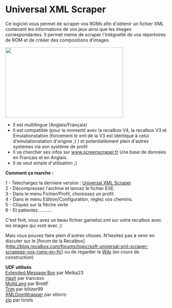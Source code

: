# Universal XML Scraper

Ce logiciel vous permet de scraper vos ROMs afin d'obtenir un fichier XML contenant les informations de vos jeux ainsi que les images correspondantes. Il permet meme de scraper l'intégralité de vos répertoires de ROM et de crééer des compositions d'images

<img src="https://raw.githubusercontent.com/Universal-Rom-Tools/Universal-XML-Scraper/master/Images/Interface.jpg" alt="" width="366" height="219" />
<ul>
	<li>Il est multilingue (Anglais/Français)</li>
	<li>Il est compatible (pour le moment) avec la recalbox V4, la recalbox V3 et Emulationstation (forcement le xml de la V3 est identique à celui d'emulationstation d'origine ;) ) et potentiellement plein d'autres systemes via son système de profil</li>
	<li>Il va chercher ses infos sur <a href="http://www.screenscraper.fr/">www.screenscraper.fr</a> Une base de données en Français et en Anglais.</li>
	<li>Il se veut simple d'utilisation ;)</li>
</ul>
<strong>Comment ça marche : </strong>

1 - Telechargez la derniere version : [Universal XML Scraper](https://github.com/Universal-Rom-Tools/Universal-XML-Scraper/releases)  
2 - Décompressez l'archive et lancez le fichier EXE.  
3 - Dans le menu Fichier/Profil, choisissez un profil.  
4 - Dans le menu Edition/Configuration, réglez vos chemins.  
5 - Cliquez sur la flèche verte  
6 - Et patientez...........  

C'est finit, vous avez un beau fichier gamelist.xml sur votre recalbox avec les images qui vont avec ;)

Mais vous pouvez faire plein d'autres choses.
N'hesitez pas à venir en discuter sur le [forum de la Recalbox] (http://blog.recalbox.com/forums/topic/soft-universal-xml-scraper-scrappez-vos-roms-en-fr/) ou de regarder le [Wiki](https://github.com/Universal-Rom-Tools/Universal-XML-Scraper/wiki) (en cours de construction)

__UDF utilisés__  
[Extended Message Box](https://www.autoitscript.com/forum/topic/109096-extended-message-box-bugfix-version-9-aug-15/) par Melba23  
[Hash](https://www.autoitscript.com/forum/topic/95558-crc32-md4-md5-sha1-for-files/) par trancexx  
[MultiLang](https://www.autoitscript.com/forum/topic/118495-multilangau3/) par BrettF  
[Trim](https://www.autoitscript.com/forum/topic/14173-new-string-trim-functions/) par blitzer99  
[XMLDomWrapper](https://www.autoitscript.com/forum/topic/19848-xml-dom-wrapper-com/) par eltorro  
[zip](https://www.autoitscript.com/forum/topic/73425-zipau3-udf-in-pure-autoit/) par torels
